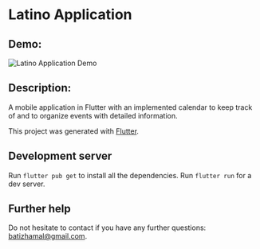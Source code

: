 # Latino Application

## Demo:
![Latino Application Demo](https://github.com/batizhamal/latino-application/assets/52880286/84b035f9-2b58-4a1a-a891-51dd18058a37)

## Description:
A mobile application in Flutter with an implemented calendar to keep track of and to organize events with detailed information.

This project was generated with [Flutter]([https://github.com/vuejs/vue-cli](https://github.com/flutter/flutter)).

## Development server
Run `flutter pub get` to install all the dependencies.
Run `flutter run` for a dev server.

## Further help

Do not hesitate to contact if you have any further questions: batizhamal@gmail.com. 

